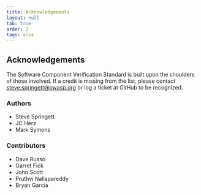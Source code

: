 ```yaml
---
title: Acknowledgements
layout: null
tab: true
order: 2
tags: scvs
---
```


## Acknowledgements

The Software Component Verification Standard is built upon the shoulders of those involved. If a credit is missing
from the list, please contact steve.springett@owasp.org or log a ticket at GitHub to be recognized.

### Authors
* Steve Springett
* JC Herz
* Mark Symons

### Contributors
* Dave Russo
* Garret Fick
* John Scott
* Pruthvi Nallapareddy
* Bryan Garcia

